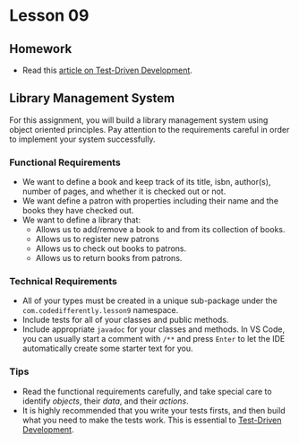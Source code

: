 # Lesson 09

## Homework

* Read this [article on Test-Driven Development][tdd-article].

## Library Management System

For this assignment, you will build a library management system using object oriented principles. Pay attention to the requirements careful in order to implement your system successfully.

### Functional Requirements

* We want to define a book and keep track of its title, isbn, author(s), number of pages, and whether it is checked out or not.
* We want define a patron with properties including their name and the books they have checked out.
* We want to define a library that:
    * Allows us to add/remove a book to and from its collection of books. 
    * Allows us to register new patrons
    * Allows us to check out books to patrons.
    * Allows us to return books from patrons.

### Technical Requirements

* All of your types must be created in a unique sub-package under the `com.codedifferently.lesson9` namespace.
* Include tests for all of your classes and public methods.
* Include appropriate `javadoc` for your classes and methods. In VS Code, you can usually start a comment with `/**` and press `Enter` to let the IDE automatically create some starter text for you.

### Tips

* Read the functional requirements carefully, and take special care to identify *objects*, their *data*, and their *actions*.
* It is highly recommended that you write your tests firsts, and then build what you need to make the tests work. This is essential to [Test-Driven Development][tdd-article].

[tdd-article]: https://semaphoreci.com/blog/test-driven-development
